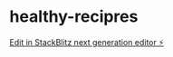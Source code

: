 # healthy-recipres

[Edit in StackBlitz next generation editor ⚡️](https://stackblitz.com/~/github.com/for-bolt/healthy-recipres)